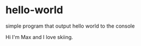 # hello-world
simple program that output hello world to the console 

Hi I'm Max and I love skiing. 
